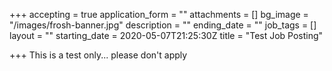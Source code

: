 +++
accepting = true
application_form = ""
attachments = []
bg_image = "/images/frosh-banner.jpg"
description = ""
ending_date = ""
job_tags = []
layout = ""
starting_date = 2020-05-07T21:25:30Z
title = "Test Job Posting"

+++
This is a test only... please don't apply